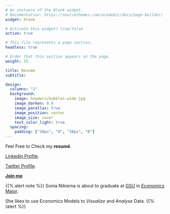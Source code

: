```yaml
---
# An instance of the Blank widget.
# Documentation: https://sourcethemes.com/academic/docs/page-builder/
widget: blank

# Activate this widget? true/false
active: true

# This file represents a page section.
headless: true

# Order that this section appears on the page.
weight: 15

title: Resumé
subtitle:

design:
  columns: "1"
  background:
    image: headers/bubbles-wide.jpg
    image_darken: 0.6
    image_parallax: true
    image_position: center
    image_size: cover
    text_color_light: true
  spacing:
    padding: ["20px", "0", "20px", "0"]
---
```


Feel Free to Check my **resumé**.

[Linkedin Profile](https://www.linkedin.com/in/sonianikiema/).

[Twitter Profile](http://twitter.com/saganutrients).

**[Join me](https://www.linkedin.com/in/sonianikiema/)**

{{% alert note %}}
Sonia Nikiema is about to graduate at [GSU](https://www.gsu.edu/) in [*Economics* Major](https://aysps.gsu.edu/program/international-economics-and-modern-languages-ba/).

She likes to use Economics Models to *Visualize* and *Analyse* Data.
{{% /alert %}}
